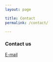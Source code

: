 ```yaml
---
layout: page

title: Contact
permalink: /contact/

---
```


### Contact us
<a href="mailto:ortiz432@umn.edu" class="button is-normal is-responsive is-outlined">
E-mail
</a>
